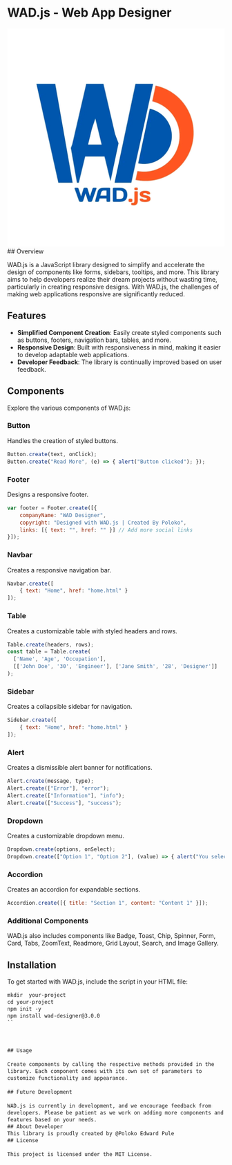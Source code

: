 
# WAD.js - Web App Designer
<img src="FB_IMG_17299278035107748.jpg"/>
## Overview

WAD.js is a JavaScript library designed to simplify and accelerate the design of components like forms, sidebars, tooltips, and more. This library aims to help developers realize their dream projects without wasting time, particularly in creating responsive designs. With WAD.js, the challenges of making web applications responsive are significantly reduced.

## Features

- **Simplified Component Creation**: Easily create styled components such as buttons, footers, navigation bars, tables, and more.
- **Responsive Design**: Built with responsiveness in mind, making it easier to develop adaptable web applications.
- **Developer Feedback**: The library is continually improved based on user feedback.

## Components

Explore the various components of WAD.js:

### Button
Handles the creation of styled buttons.
```javascript
Button.create(text, onClick);
Button.create("Read More", (e) => { alert("Button clicked"); });
```

### Footer
Designs a responsive footer.
```javascript
var footer = Footer.create([{
    companyName: "WAD Designer",
    copyright: "Designed with WAD.js | Created By Poloko",
    links: [{ text: "", href: "" }] // Add more social links
}]);
```

### Navbar
Creates a responsive navigation bar.
```javascript
Navbar.create([
    { text: "Home", href: "home.html" }
]);
```

### Table
Creates a customizable table with styled headers and rows.
```javascript
Table.create(headers, rows);
const table = Table.create(
  ['Name', 'Age', 'Occupation'],
  [['John Doe', '30', 'Engineer'], ['Jane Smith', '28', 'Designer']]
);
```

### Sidebar
Creates a collapsible sidebar for navigation.
```javascript
Sidebar.create([
    { text: "Home", href: "home.html" }
]);
```

### Alert
Creates a dismissible alert banner for notifications.
```javascript
Alert.create(message, type);
Alert.create(["Error"], "error");
Alert.create(["Information"], "info");
Alert.create(["Success"], "success");
```

### Dropdown
Creates a customizable dropdown menu.
```javascript
Dropdown.create(options, onSelect);
Dropdown.create(["Option 1", "Option 2"], (value) => { alert("You selected: " + value); });
```

### Accordion
Creates an accordion for expandable sections.
```javascript
Accordion.create([{ title: "Section 1", content: "Content 1" }]);
```

### Additional Components
WAD.js also includes components like Badge, Toast, Chip, Spinner, Form, Card, Tabs, ZoomText, Readmore, Grid Layout, Search, and Image Gallery.

## Installation

To get started with WAD.js, include the script in your HTML file:

```npm
mkdir  your-project
cd your-project
npm init -y
npm install wad-designer@3.0.0
``



## Usage

Create components by calling the respective methods provided in the library. Each component comes with its own set of parameters to customize functionality and appearance.

## Future Development

WAD.js is currently in development, and we encourage feedback from developers. Please be patient as we work on adding more components and features based on your needs.
## About Developer
This library is proudly created by @Poloko Edward Pule
## License

This project is licensed under the MIT License.


